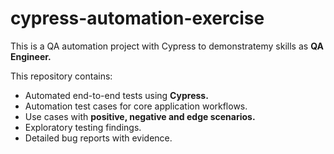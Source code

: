 # cypress-automation-exercise

This is a QA automation project with Cypress to demonstratemy skills as **QA Engineer.**

This repository contains:

- Automated end-to-end tests using **Cypress.**
- Automation test cases for core application workflows.
- Use cases with **positive, negative and edge scenarios.**
- Exploratory testing findings.
- Detailed bug reports with evidence.
